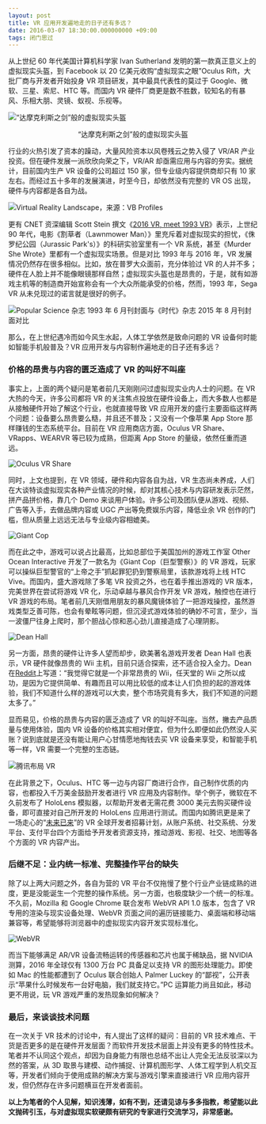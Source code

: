 ```yaml
---
layout: post
title: VR 应用开发遍地走的日子还有多远？
date: 2016-03-07 18:30:00.000000000 +09:00
tags: 闭门思过
---
```


从上世纪 60 年代美国计算机科学家 Ivan Sutherland 发明的第一款真正意义上的虚拟现实头盔，到 Facebook 以 20 亿美元收购“虚拟现实之眼”Oculus Rift，大批厂商与开发者开始投身 VR 项目研发，其中最具代表性的莫过于 Google、微软、三星、索尼、HTC 等。而国内 VR 硬件厂商更是数不胜数，较知名的有暴风、乐相大朋、灵镜、蚁视、乐视等。

![“达摩克利斯之剑”般的虚拟现实头盔](http://img.blog.csdn.net/20160307182107498)

<center>“达摩克利斯之剑”般的虚拟现实头盔</center>

行业的火热引发了资本的躁动，大量风险资本以风卷残云之势入侵了 VR/AR 产业投资。但在硬件发展一派欣欣向荣之下，VR/AR 却亟需应用与内容的夯实。据统计，目前国内生产 VR 设备的公司超过 150 家，但专业级内容提供商却只有 10 家左右。而经过五十多年的发展演进，时至今日，却依然没有完整的 VR OS 出现，硬件与内容都是各自为战。

![Virtual Reality Landscape，来源：VB Profiles](http://img.blog.csdn.net/20160307182126131)

更有 CNET 资深编辑 Scott Stein 撰文《[2016 VR, meet 1993 VR](http://www.cnet.com/news/2016-vr-meet-1993-vr/)》表示，上世纪 90 年代，电影《割草者（Lawnmower Man）》里充斥着对虚拟现实的担忧，《侏罗纪公园（Jurassic Park's）》的科研实验室里有一个 VR 系统，甚至《Murder She Wrote》里都有一个虚拟现实场景。但是对比 1993 年与 2016 年，VR 发展情况仍然存在很多相似。比如，放在普罗大众面前，充分体验过 VR 的人并不多；硬件在人脸上并不能像眼镜那样自然；虚拟现实头盔也是昂贵的，于是，就有如游戏主机等的制造商开始宣称会有一个大众所能承受的价格，然而，1993 年，Sega VR 从未兑现过的诺言就是很好的例子。

![Popular Science 杂志 1993 年 6 月刊封面与《时代》杂志 2015 年 8 月刊封面对比](http://img.blog.csdn.net/20160307182259491)

那么，在上世纪遇冷而如今风生水起，人体工学依然是致命问题的 VR 设备何时能如智能手机般普及？VR 应用开发与内容制作遍地走的日子还有多远？

### 价格的昂贵与内容的匮乏造成了 VR 的叫好不叫座

事实上，上面的两个疑问是笔者前几天刚刚问过虚拟现实业内人士的问题。在 VR 大热的今天，许多公司都将 VR 的关注焦点投放在硬件设备上，而大多数人也都是从接触硬件开始了解这个行业，也就直接导致 VR 应用开发的盛行主要面临这样两个问题：设备要么昂贵要么糙，并且还不普及；又没有一个像苹果 App Store 那样赚钱的生态系统平台。目前在 VR 应用商店方面，Oculus VR Share、VRapps、WEARVR 等已较为成熟，但距离 App Store 的量级，依然任重而道远。

![Oculus VR Share](http://img.blog.csdn.net/20160307182331789)

同时，上文也提到，在 VR 领域，硬件和内容各自为战，VR 生态尚未养成，人们在大谈特谈虚拟现实各种产业情况的时候，却对其核心技术与内容研发表示茫然，拼产品拼价格，靠几个 Demo 来谈用户体验。许多公司及团队便从游戏、视频、广告等入手，去做品牌内容或 UGC 产出等免费娱乐内容，降低业余 VR 创作的门槛，但从质量上远远无法与专业级内容相媲美。

![Giant Cop](http://img.blog.csdn.net/20160307182615223)

而在此之中，游戏可以说占比最高，比如总部位于美国加州的游戏工作室 Other Ocean Interactive 开发了一款名为《Giant Cop（巨型警察）》的 VR 游戏，玩家可以操纵巨型警官的“上帝之手”抓起罪犯扔到警察局里，该款游戏将上线 HTC Vive。而国内，盛大游戏除了多笔 VR 投资之外，也在着手推出游戏的 VR 版本，完美世界在尝试将游戏 VR 化，乐动卓越与暴风合作开发 VR 游戏，触控也在进行 VR 游戏的布局。笔者前几天刚借用朋友的暴风魔镜体验了一把游戏操控，虽然游戏类型乏善可陈，也会有晕眩等问题，但沉浸式游戏体验的确妙不可言，至少，当一波僵尸往身上爬时，那个胆战心惊和恶心劲儿直接造成了心理阴影。

![Dean Hall](http://img.blog.csdn.net/20160307183238543)

另一方面，昂贵的硬件让许多人望而却步，欧美著名游戏开发者 Dean Hall 也表示，VR 硬件就像昂贵的 Wii 主机，目前只适合探索，还不适合投入全力。Dean 在[Reddit](https://www.reddit.com/user/rocketwerkz)上写道：“我觉得它就是一个非常昂贵的 Wii，任天堂的 Wii 之所以成功，是因为它提供简单、有趣而且可以用比较低的成本让人们负担的起的游戏体验，我们不知道什么样的游戏可以大卖，整个市场究竟有多大，我们不知道的问题太多了。”

显而易见，价格的昂贵与内容的匮乏造成了 VR 的叫好不叫座。当然，撇去产品质量与使用体验，国内 VR 设备的价格其实相对便宜，但为什么即便如此仍然没人买账？说到底就是还没有能让用户心甘情愿地掏钱去买 VR 设备来享受，和智能手机等一样，VR 需要一个完整的生态链。

![腾讯布局 VR](http://img.blog.csdn.net/20160307183257326)

在此背景之下，Oculus、HTC 等一边与内容厂商进行合作，自己制作优质的内容，也都投入千万美金鼓励开发者进行 VR 应用及内容制作。举个例子，微软在不久前发布了 HoloLens 模拟器，以帮助开发者无需花费 3000 美元去购买硬件设备，即可直接对自己所开发的 HoloLens 应用进行测试。而国内如腾讯更是来了一场走心的“[未来已来](http://vr.tencent.com/)”的 VR 全球开发者招募计划，从账户系统、社交系统、分发平台、支付平台四个方面给予开发者资源支持，推动游戏、影视、社交、地图等各个方面的 VR 内容产出。

### 后继不足：业内统一标准、完整操作平台的缺失

除了以上两大问题之外，各自为营的 VR 平台不仅拖慢了整个行业产业链成熟的进度，更是没能诞生一个完整的操作系统。另一方面，也极度缺少一个统一的标准。不久前，Mozilla 和 Google Chrome 联合发布 WebVR API 1.0 版本，包含了 VR 专用的渲染与现实设备处理、WebVR 页面之间的遍历链接能力、桌面端和移动端兼容等，希望能够将浏览器中的虚拟现实内容开发实现标准化。

![WebVR](http://img.blog.csdn.net/20160307183314653)

而当下能够满足 AR/VR 设备流畅运转的传感器和芯片也属于稀缺品，据 NVIDIA 测算，2016 年全球仅有 1300 万台 PC 具备足以支持 VR 的图形处理能力。即使如 Mac 的性能都遭到了 Oculus 联合创始人 Palmer Luckey 的“鄙视”，公开表示“苹果什么时候发布一台好电脑，我们就支持它。”PC 运算能力尚且如此，移动更不用说，玩 VR 游戏严重的发热现象如何解决？

### 最后，来谈谈技术问题

在一次关于 VR 技术的讨论中，有人提出了这样的疑问：目前的 VR 技术难点、干货是否更多的是在硬件开发层面？而软件开发技术层面上并没有更多的特性技术。笔者并不认同这个观点，却因为自身能力有限也总结不出让人完全无法反驳深以为然的答案，从 3D 取景与建模、动作捕捉、计算机图形学、人体工程学到人机交互等，开发者们倾向于使用成熟的解决方案与游戏引擎来直接进行 VR 应用内容开发，但仍然存在许多问题横亘在开发者面前。

**以上为笔者的个人见解，知识浅薄，如有不到，还请见谅与多多指教，希望能以此文抛砖引玉，与对虚拟现实软硬颇有研究的专家进行交流学习，非常感谢。**